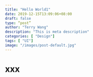 ```yaml
---
title: "Hello World1"
date: 2019-12-15T13:09:06+08:00
draft: false
type: “post”
author: "Terry Wang"
description: "This is meta description"
categories: [ "Design"]
tags: [ "UI"]
image: "/images/post-default.jpg"
---
```


# xxx
